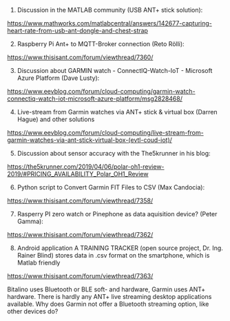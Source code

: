 
1. Discussion in the MATLAB community (USB ANT+  stick solution):

https://www.mathworks.com/matlabcentral/answers/142677-capturing-heart-rate-from-usb-ant-dongle-and-chest-strap

2. Raspberry Pi Ant+ to MQTT-Broker connection (Reto Rölli):

https://www.thisisant.com/forum/viewthread/7360/

3. Discussion about GARMIN watch - ConnectIQ-Watch-IoT - Microsoft Azure Platform (Dave Lusty):

https://www.eevblog.com/forum/cloud-computing/garmin-watch-connectiq-watch-iot-microsoft-azure-platform/msg2828468/

4. Live-stream from Garmin watches via ANT+ stick & virtual box (Darren Hague) and other solutions

https://www.eevblog.com/forum/cloud-computing/live-stream-from-garmin-watches-via-ant-stick-virtual-box-(evtl-coud-iot)/

5. Discussion about sensor accuracy with the The5krunner in his blog:

https://the5krunner.com/2019/04/06/polar-oh1-review-2019/#PRICING_AVAILABILITY_Polar_OH1_Review

6. Python script to Convert Garmin FIT Files to CSV (Max Candocia):

https://www.thisisant.com/forum/viewthread/7358/

7. Rasperry PI zero watch or Pinephone as data aquisition device? (Peter Gamma):

https://www.thisisant.com/forum/viewthread/7362/

8. Android application A TRAINING TRACKER (open source project, Dr. Ing. Rainer Blind) stores data in .csv format on the smartphone, which is Matlab friendly

https://www.thisisant.com/forum/viewthread/7363/

Bitalino uses Bluetooth or BLE soft- and hardware, Garmin uses ANT+ hardware. There is hardly any ANT+ live streaming desktop applications available. Why does Garmin not offer a Bluetooth streaming option, like other devices do?




